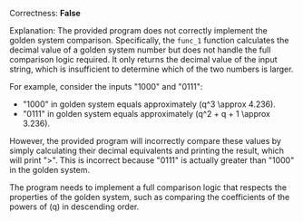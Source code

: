 Correctness: **False**

Explanation: The provided program does not correctly implement the golden system comparison. Specifically, the `func_1` function calculates the decimal value of a golden system number but does not handle the full comparison logic required. It only returns the decimal value of the input string, which is insufficient to determine which of the two numbers is larger.

For example, consider the inputs "1000" and "0111":
- "1000" in golden system equals approximately \(q^3 \approx 4.236\).
- "0111" in golden system equals approximately \(q^2 + q + 1 \approx 3.236\).

However, the provided program will incorrectly compare these values by simply calculating their decimal equivalents and printing the result, which will print ">". This is incorrect because "0111" is actually greater than "1000" in the golden system.

The program needs to implement a full comparison logic that respects the properties of the golden system, such as comparing the coefficients of the powers of \(q\) in descending order.